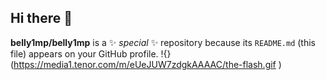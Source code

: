 ## Hi there 👋


**belly1mp/belly1mp** is a ✨ _special_ ✨ repository because its `README.md` (this file) appears on your GitHub profile.
!{}(https://media1.tenor.com/m/eUeJUW7zdgkAAAAC/the-flash.gif
)
